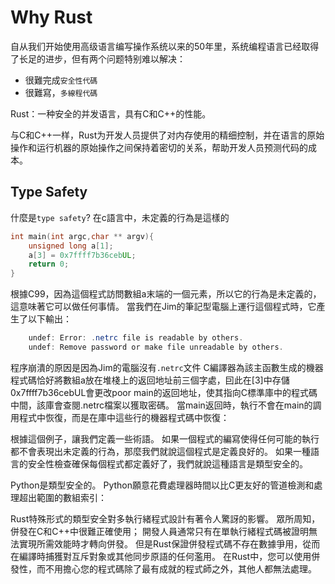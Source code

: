 # Why Rust

自从我们开始使用高级语言编写操作系统以来的50年里，系统编程语言已经取得了长足的进步，但有两个问题特别难以解决：
- 很難完成`安全性代碼`
- 很難寫，`多線程代碼`

Rust：一种安全的并发语言，具有C和C++的性能。

与C和C++一样，Rust为开发人员提供了对内存使用的精细控制，并在语言的原始操作和运行机器的原始操作之间保持着密切的关系，帮助开发人员预测代码的成本。

## Type Safety

什麼是`type safety`?
在c語言中，未定義的行為是這樣的
```c
int main(int argc,char ** argv){
    unsigned long a[1];
    a[3] = 0x7ffff7b36cebUL; 
    return 0;
} 
```
根據C99，因為這個程式訪問數組a末端的一個元素，所以它的行為是未定義的，這意味著它可以做任何事情。 當我們在Jim的筆記型電腦上運行這個程式時，它產生了以下輸出：
```powershell
    undef: Error: .netrc file is readable by others.
    undef: Remove password or make file unreadable by others.
```
程序崩潰的原因是因為Jim的電腦沒有`.netrc`文件
C編譯器為該主函數生成的機器程式碼恰好將數組a放在堆棧上的返回地址前三個字處，囙此在[3]中存儲0x7ffff7b36cebUL會更改poor main的返回地址，使其指向C標準庫中的程式碼中間，該庫會查閱.netrc檔案以獲取密碼。 當main返回時，執行不會在main的調用程式中恢復，而是在庫中這些行的機器程式碼中恢復：

根據這個例子，讓我們定義一些術語。 如果一個程式的編寫使得任何可能的執行都不會表現出未定義的行為，那麼我們就說這個程式是定義良好的。 如果一種語言的安全性檢查確保每個程式都定義好了，我們就說這種語言是類型安全的。

Python是類型安全的。 Python願意花費處理器時間以比C更友好的管道檢測和處理超出範圍的數組索引：

Rust特殊形式的類型安全對多執行緒程式設計有著令人驚訝的影響。 眾所周知，併發在C和C++中很難正確使用； 開發人員通常只有在單執行緒程式碼被證明無法實現所需效能時才轉向併發。 但是Rust保證併發程式碼不存在數據爭用，從而在編譯時捕獲對互斥對象或其他同步原語的任何濫用。 在Rust中，您可以使用併發性，而不用擔心您的程式碼除了最有成就的程式師之外，其他人都無法處理。
